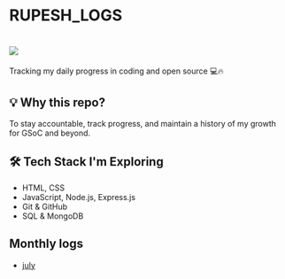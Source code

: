 # RUPESH_LOGS

# <img src="https://github-readme-activity-graph.vercel.app/graph?username=Rynox1612&theme=github-compact" />


Tracking my daily progress in coding and open source 💻🔥

## 💡 Why this repo?
To stay accountable, track progress, and maintain a history of my growth for GSoC and beyond.

## 🛠️ Tech Stack I'm Exploring
- HTML, CSS
- JavaScript, Node.js, Express.js
- Git & GitHub
- SQL & MongoDB

## Monthly logs
- [july](./2025/july.md)
